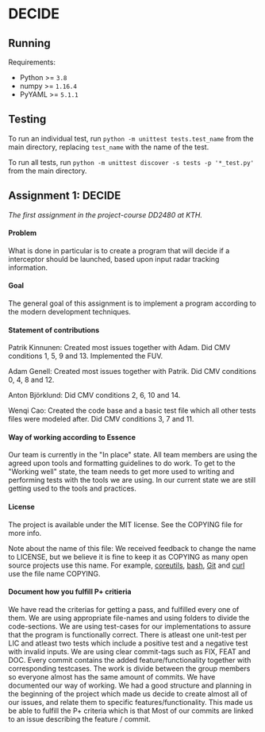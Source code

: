 # DECIDE

## Running
Requirements:
* Python >= `3.8`
* numpy >= `1.16.4`
* PyYAML >= `5.1.1`

## Testing
To run an individual test, run `python -m unittest tests.test_name` from the main directory, replacing
`test_name` with the name of the test.

To run all tests, run `python -m unittest discover -s tests -p '*_test.py'` from the main directory.

## Assignment 1: DECIDE
*The first assignment in the project-course DD2480 at KTH.*

#### Problem
What is done in particular is to create a program that will decide if a interceptor should be launched,
based upon input radar tracking information.

#### Goal
The general goal of this assignment is to implement a program according to the modern development techniques.

#### Statement of contributions
Patrik Kinnunen: Created most issues together with Adam. Did CMV conditions 1, 5, 9 and 13. Implemented the FUV.

Adam Genell: Created most issues together with Patrik. Did CMV conditions 0, 4, 8 and 12.

Anton Björklund: Did CMV conditions 2, 6, 10 and 14.

Wenqi Cao: Created the code base and a basic test file which all other tests files were modeled after.
Did CMV conditions 3, 7 and 11.

#### Way of working according to Essence
Our team is currently in the "In place" state. All team members are using the agreed upon tools
and formatting guidelines to do work. To get to the "Working well" state, the team needs to get more used
to writing and performing tests with the tools we are using. In our current state we are still getting used to
the tools and practices.

#### License
The project is available under the MIT license. See the COPYING file for more info.

Note about the name of this file: We received feedback to change the name to LICENSE, but we
believe it is fine to keep it as COPYING as many open source projects use this name. For example,
[coreutils](https://git.savannah.gnu.org/cgit/coreutils.git/tree/COPYING),
[bash](https://git.savannah.gnu.org/cgit/bash.git/tree/COPYING),
[Git](https://github.com/git/git/blob/master/COPYING) and
[curl](https://github.com/curl/curl/blob/master/COPYING)
use the file name COPYING.


#### Document how you fulfill P+ critieria
We have read the criterias for getting a pass, and fulfilled every one of them.
We are using appropriate file-names and using folders to divide the code-sections.
We are using test-cases for our implementations to assure that the program is functionally 
correct. There is atleast one unit-test per LIC and atleast two tests which include a positive
test and a negative test with invalid inputs. We are using clear commit-tags such as FIX, FEAT 
and DOC. Every commit contains the added feature/functionality together with corresponding testcases.
The work is divide between the group members so everyone almost has the same amount of commits.
We have documented our way of working. We had a good structure and planning in the beginning of
the project which made us decide to create almost all of our issues, and relate them to specific
features/functionality. This made us be able to fulfill the P+ criteria which is that Most of our
commits are linked to an issue describing the feature / commit.
